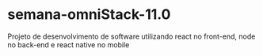 # semana-omniStack-11.0
Projeto de desenvolvimento de software utilizando react no front-end, node no back-end e react native no mobile
